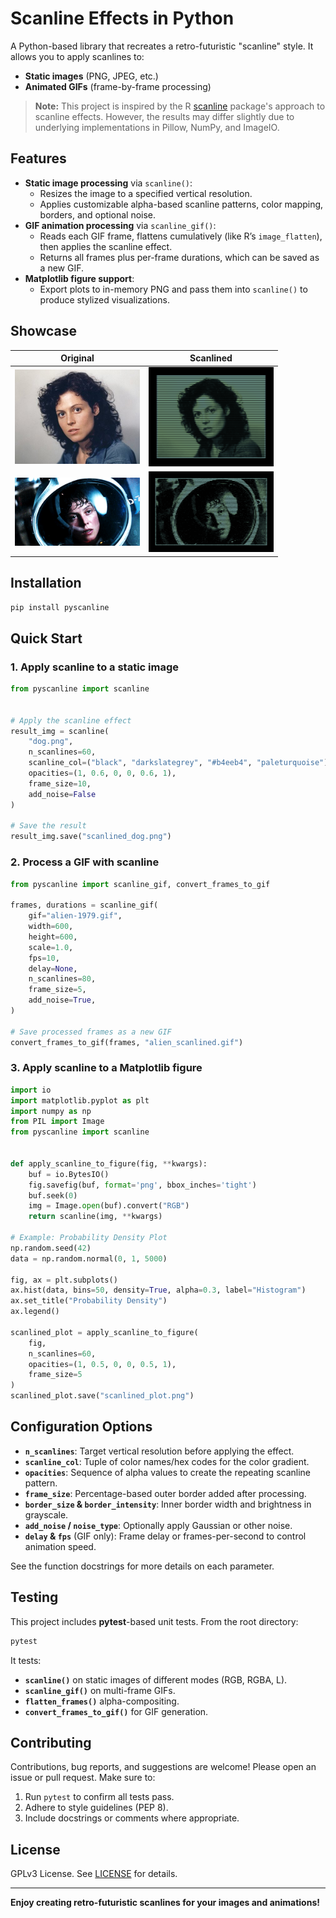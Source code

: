 # Scanline Effects in Python

A Python-based library that recreates a retro-futuristic "scanline" style. It allows you to apply scanlines to:

- **Static images** (PNG, JPEG, etc.)
- **Animated GIFs** (frame-by-frame processing)

> **Note:** This project is inspired by the R [scanline](https://github.com/cj-holmes/scanline) package's approach to scanline effects. However, the results may differ slightly due to underlying implementations in Pillow, NumPy, and ImageIO.

## Features

- **Static image processing** via `scanline()`:
  - Resizes the image to a specified vertical resolution.
  - Applies customizable alpha-based scanline patterns, color mapping, borders, and optional noise.
- **GIF animation processing** via `scanline_gif()`:
  - Reads each GIF frame, flattens cumulatively (like R’s `image_flatten`), then applies the scanline effect.
  - Returns all frames plus per-frame durations, which can be saved as a new GIF.
- **Matplotlib figure support**:
  - Export plots to in-memory PNG and pass them into `scanline()` to produce stylized visualizations.

## Showcase

| Original | Scanlined |
|:--------------:|:---------------:|
| <img src="./examples/alien_ripley.jpg" alt="drawing" width="200"/> | <img src="./examples/alien_ripley.scan.png" alt="drawing" width="200"/> |
|  <img src="./examples/alien-1979.gif" alt="drawing" width="200"/> | <img src="./examples/alien-1979.scan.gif" alt="drawing" width="200"/> |

## Installation

```bash
pip install pyscanline
```

## Quick Start

### 1. Apply scanline to a static image

```python
from pyscanline import scanline


# Apply the scanline effect
result_img = scanline(
    "dog.png",
    n_scanlines=60,
    scanline_col=("black", "darkslategrey", "#b4eeb4", "paleturquoise"),
    opacities=(1, 0.6, 0, 0, 0.6, 1),
    frame_size=10,
    add_noise=False
)

# Save the result
result_img.save("scanlined_dog.png")
```

### 2. Process a GIF with scanline

```python
from pyscanline import scanline_gif, convert_frames_to_gif

frames, durations = scanline_gif(
    gif="alien-1979.gif",
    width=600,
    height=600,
    scale=1.0,
    fps=10,
    delay=None,
    n_scanlines=80,
    frame_size=5,
    add_noise=True,
)

# Save processed frames as a new GIF
convert_frames_to_gif(frames, "alien_scanlined.gif")
```

### 3. Apply scanline to a Matplotlib figure

```python
import io
import matplotlib.pyplot as plt
import numpy as np
from PIL import Image
from pyscanline import scanline


def apply_scanline_to_figure(fig, **kwargs):
    buf = io.BytesIO()
    fig.savefig(buf, format='png', bbox_inches='tight')
    buf.seek(0)
    img = Image.open(buf).convert("RGB")
    return scanline(img, **kwargs)

# Example: Probability Density Plot
np.random.seed(42)
data = np.random.normal(0, 1, 5000)

fig, ax = plt.subplots()
ax.hist(data, bins=50, density=True, alpha=0.3, label="Histogram")
ax.set_title("Probability Density")
ax.legend()

scanlined_plot = apply_scanline_to_figure(
    fig,
    n_scanlines=60,
    opacities=(1, 0.5, 0, 0, 0.5, 1),
    frame_size=5
)
scanlined_plot.save("scanlined_plot.png")
```

## Configuration Options

- **`n_scanlines`**: Target vertical resolution before applying the effect.
- **`scanline_col`**: Tuple of color names/hex codes for the color gradient.
- **`opacities`**: Sequence of alpha values to create the repeating scanline pattern.
- **`frame_size`**: Percentage-based outer border added after processing.
- **`border_size` & `border_intensity`**: Inner border width and brightness in grayscale.
- **`add_noise` / `noise_type`**: Optionally apply Gaussian or other noise.
- **`delay` & `fps`** (GIF only): Frame delay or frames-per-second to control animation speed.

See the function docstrings for more details on each parameter.

## Testing

This project includes **pytest**-based unit tests. From the root directory:

```bash
pytest
```

It tests:

- **`scanline()`** on static images of different modes (RGB, RGBA, L).
- **`scanline_gif()`** on multi-frame GIFs.
- **`flatten_frames()`** alpha-compositing.
- **`convert_frames_to_gif()`** for GIF generation.

## Contributing

Contributions, bug reports, and suggestions are welcome! Please open an issue or pull request. Make sure to:

1. Run `pytest` to confirm all tests pass.
2. Adhere to style guidelines (PEP 8).
3. Include docstrings or comments where appropriate.

## License

GPLv3 License. See [LICENSE](./LICENSE) for details.

---

**Enjoy creating retro-futuristic scanlines for your images and animations!**
